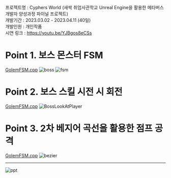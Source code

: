 프로젝트명 : Cyphers World (새싹 취업사관학교 Unreal Engine을 활용한 메타버스 개발자 양성과정 파이널 프로젝트)<br>
개발기간 : 2023.03.02 - 2023.04.11 (40일)<br>
개발인원 : 개인작품<br>
시연 링크 : https://youtu.be/YJBgos8eCSs<br>

# Point 1. 보스 몬스터 FSM
[GolemFSM.cpp](https://github.com/micalia/Cyphers/blob/main/Source/Cyphers/Private/GolemFSM.cpp#L32)
![boss](https://github.com/user-attachments/assets/9a0c2b7c-cd0b-4a0e-b1ad-610f3d0bbb52)
![fsm](https://github.com/user-attachments/assets/47948a16-dd0b-4cf0-81da-f01ce90e2fe9)

# Point 2. 보스 스킬 시전 시 회전
[GolemFSM.cpp](https://github.com/micalia/Cyphers/blob/main/Source/Cyphers/Private/GolemFSM.cpp#L306)
![BossLookAtPlayer](https://github.com/user-attachments/assets/aa47fe38-3cf3-43bb-befe-4f3d0620e963)

# Point 3. 2차 베지어 곡선을 활용한 점프 공격
[GolemFSM.cpp](https://github.com/micalia/Cyphers/blob/main/Source/Cyphers/Private/GolemFSM.cpp#L115)
![bezier](https://github.com/user-attachments/assets/060f54af-238e-4f31-9a33-f2760dc5f089)

---------------
![ppt](https://github.com/user-attachments/assets/30b2edc6-5217-435a-85ea-359b408d0172)

